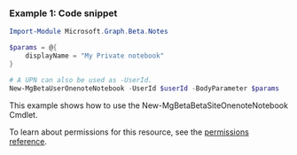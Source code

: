 ### Example 1: Code snippet

```powershellImport-Module Microsoft.Graph.Beta.Notes

$params = @{
	displayName = "My Private notebook"
}

# A UPN can also be used as -UserId.
New-MgBetaUserOnenoteNotebook -UserId $userId -BodyParameter $params
```
This example shows how to use the New-MgBetaBetaSiteOnenoteNotebook Cmdlet.
To learn about permissions for this resource, see the [permissions reference](/graph/permissions-reference).

